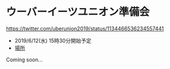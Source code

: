 # ウーバーイーツユニオン準備会

https://twitter.com/uberunion2019/status/1134466536234557441

- 2019/6/12(水) 15時30分開始予定
- [場所](https://www.google.com/maps/place/労働組合+東京ユニオン/@35.682423,139.6875883,17z/data=!4m5!3m4!1s0x0:0x8a3c54963bb84ac6!8m2!3d35.682423!4d139.689777)

Coming soon...
